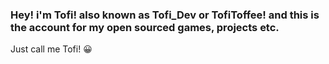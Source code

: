 ### Hey! i'm Tofi! also known as Tofi_Dev or TofiToffee! and this is the account for my open sourced games, projects etc.

Just call me Tofi! 😀
